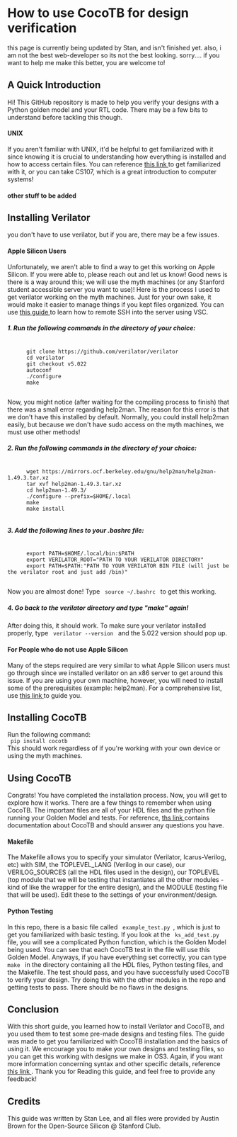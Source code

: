 <h1> How to use CocoTB for design verification </h1>

<p> this page is currently being updated by Stan, and isn't finished yet. also, i am not the best web-developer so its not the best looking. sorry.... if you want to
help me make this better, you are welcome to! </p>

<h2>
  A Quick Introduction
</h2>
  <p> 
    Hi! This GitHub repository is made to help you verify your designs with a Python golden model and your RTL code. There may be a few bits to understand before tackling this though.
  </p>
    <h4>
      UNIX
    </h4>
      <p>
        If you aren't familiar with UNIX, it'd be helpful to get familiarized with it since knowing it is crucial to understanding how everything is installed and how to access
        certain files. You can reference <a href="https://linuxjourney.com/"> this link </a> to get familiarized with it, or you can take CS107, 
        which is a great introduction to computer systems!
      </p>
    <h4>
      other stuff to be added
    </h4>
  

<h2> 
  Installing Verilator
</h2>
  <p> 
    you don't have to use verilator, but if you are, there may be a few issues.
  </p>
  <h4>
    Apple Silicon Users
  </h4>
    <p>
      Unfortunately, we aren't able to find a way to get this working on Apple Silicon. If you were able to, please reach out and let us know! Good news is there is a way around this; we will
      use the myth machines (or any Stanford student accessible server you want to use)! Here is the process I used to get verilator working on the myth machines. Just for your own sake,
      it would make it easier to manage things if you kept files organized. You can use <a href="https://code.visualstudio.com/docs/remote/ssh"> this guide </a> to learn how to remote SSH
      into the server using VSC.
    </p>
    <h5>
      1. Run the following commands in the directory of your choice:
    </h5>
      <pre><code>
      git clone https://github.com/verilator/verilator
      cd verilator
      git checkout v5.022
      autoconf
      ./configure
      make
      </code></pre>
    <p>
      Now, you might notice (after waiting for the compiling process to finish) that there was a small error regarding help2man. The reason for this error is that we don't have this
      installed by default. Normally, you could install help2man easily, but because we don't have sudo access on the myth machines, we must use other methods!
    </p>
    <h5>
      2. Run the following commands in the directory of your choice:
    </h5>
      <pre><code>
      wget https://mirrors.ocf.berkeley.edu/gnu/help2man/help2man-1.49.3.tar.xz
      tar xvf help2man-1.49.3.tar.xz
      cd help2man-1.49.3/
      ./configure --prefix=$HOME/.local
      make
      make install
      </code></pre>
    <h5>
      3. Add the following lines to your .bashrc file:
    </h5>
      <pre><code>
      export PATH=$HOME/.local/bin:$PATH  
      export VERILATOR_ROOT="PATH TO YOUR VERILATOR DIRECTORY"
      export PATH=$PATH:"PATH TO YOUR VERILATOR BIN FILE (will just be the verilator root and just add /bin)"
      </code></pre>
    <p>
      Now you are almost done! Type <code> source ~/.bashrc </code> to get this working. 
    </p>
    <h5>
      4. Go back to the verilator directory and type "make" again!
    </h5>
    <p>
      After doing this, it should work. To make sure your verilator installed properly, type <code> verilator --version </code> and the 5.022 version should pop up.
    </p>
  <h4>
    For People who do not use Apple Silicon
  </h4>
    <p>
      Many of the steps required are very similar to what Apple Silicon users must go through since we installed verilator on an x86 server to get around this issue. If you
      are using your own machine, however, you will need to install some of the prerequisites (example: help2man). For a comprehensive 
      list, use <a href="https://verilator.org/guide/latest/install.html"> this link </a> to guide you.
    </p>
      
<h2>
  Installing CocoTB
</h2>
  <p>
    Run the following command: <br>
    <code> pip install cocotb </code> <br>
    This should work regardless of if you're working with your own device or using the myth machines.
  </p>

<h2>
  Using CocoTB
</h2>
  <p>
    Congrats! You have completed the installation process. Now, you will get to explore how it works. There are a few things to remember when using CocoTB. The important files are
    all of your HDL files and the python file running your Golden Model and tests. For reference, <a href="https://docs.cocotb.org/en/stable/"> ths link </a> contains documentation
    about CocoTB and should answer any questions you have.
  </p>
  <h4>
    Makefile
  </h4>
    <p>
      The Makefile allows you to specify your simulator (Verilator, Icarus-Verilog, etc) with SIM, the TOPLEVEL_LANG (Verilog in our case), our VERILOG_SOURCES (all the HDL files
      used in the design), our TOPLEVEL (top module that we will be testing that instantiates all the other modules - kind of like the wrapper for the entire design), and the MODULE 
      (testing file that will be used). Edit these to the settings of your environment/design.
    </p>
  <h4>
    Python Testing
  </h4>
    <p>
      In this repo, there is a basic file called <code> example_test.py </code>, which is just to get you familiarized with basic testing. If you look at the <code> ks_add_test.py </code> 
      file, you will see a complicated Python function, which is the Golden Model being used. You can see that each CocoTB test in the file will use this Golden Model. Anyways, if
      you have everything set correctly, you can type <code> make </code> in the directory containing all the HDL files, Python testing files, and the Makefile. The test should pass,
      and you have successfully used CocoTB to verify your design. Try doing this with the other modules in the repo and getting tests to pass. There should be no flaws in the designs.
    </p>

<h2>
  Conclusion
</h2>
  <p>
    With this short guide, you learned how to install Verilator and CocoTB, and you used them to test some pre-made designs and testing files. The guide was made to get you
    familiarized with CocoTB installation and the basics of using it. We encourage you to make your own designs and testing files, so you can get this working with designs
    we make in OS3. Again, if you want more information concerning syntax and other specific details, reference <a href="https://docs.cocotb.org/en/stable/"> this link </a>. 
    Thank you for Reading this guide, and feel free to provide any feedback!
  </p>

<h2>
  Credits
</h2>
  <p>
    This guide was written by Stan Lee, and all files were provided by Austin Brown for the Open-Source Silicon @ Stanford Club.
  </p>

  
